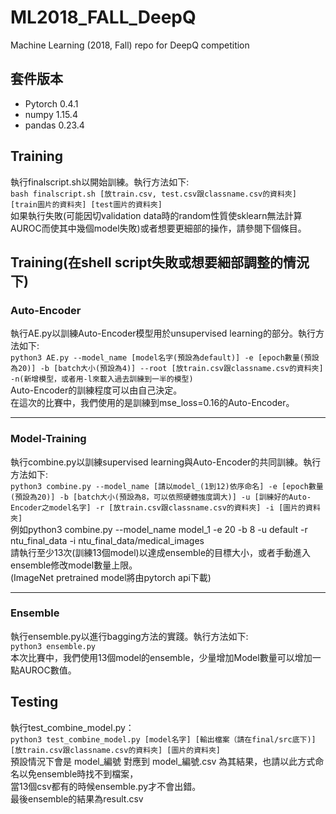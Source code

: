 # ML2018_FALL_DeepQ
Machine Learning (2018, Fall) repo for DeepQ competition
## 套件版本
* Pytorch 0.4.1  
* numpy 1.15.4  
* pandas 0.23.4
## Training
執行finalscript.sh以開始訓練。執行方法如下:  
```bash finalscript.sh [放train.csv, test.csv跟classname.csv的資料夾] [train圖片的資料夾] [test圖片的資料夾]```  
如果執行失敗(可能因切validation data時的random性質使sklearn無法計算AUROC而使其中幾個model失敗)或者想要更細部的操作，請參閱下個條目。
## Training(在shell script失敗或想要細部調整的情況下)
### Auto-Encoder
執行AE.py以訓練Auto-Encoder模型用於unsupervised learning的部分。執行方法如下:  
```python3 AE.py --model_name [model名字(預設為default)] -e [epoch數量(預設為20)] -b [batch大小(預設為4)] --root [放train.csv跟classname.csv的資料夾] -n(新增模型，或者用-l來載入過去訓練到一半的模型)```   
Auto-Encoder的訓練程度可以由自己決定。  
在這次的比賽中，我們使用的是訓練到mse_loss=0.16的Auto-Encoder。  
****
### Model-Training  
執行combine.py以訓練supervised learning與Auto-Encoder的共同訓練。執行方法如下:  
```python3 combine.py --model_name [請以model_(1到12)依序命名] -e [epoch數量(預設為20)] -b [batch大小(預設為8，可以依照硬體強度調大)] -u [訓練好的Auto-Encoder之model名字] -r [放train.csv跟classname.csv的資料夾] -i [圖片的資料夾]```  
例如python3 combine.py --model_name model_1 -e 20 -b 8 -u default -r ntu_final_data -i ntu_final_data/medical_images  
請執行至少13次(訓練13個model)以達成ensemble的目標大小，或者手動進入ensemble修改model數量上限。  
(ImageNet pretrained model將由pytorch api下載)
****
### Ensemble  
執行ensemble.py以進行bagging方法的實踐。執行方法如下:  
```python3 ensemble.py```  
本次比賽中，我們使用13個model的ensemble，少量增加Model數量可以增加一點AUROC數值。

## Testing
執行test_combine_model.py：    
```python3 test_combine_model.py [model名字] [輸出檔案（請在final/src底下)] [放train.csv跟classname.csv的資料夾] [圖片的資料夾]```  
預設情況下會是 model_編號 對應到 model_編號.csv 為其結果，也請以此方式命名以免ensemble時找不到檔案，    
當13個csv都有的時候ensemble.py才不會出錯。  
最後ensemble的結果為result.csv
